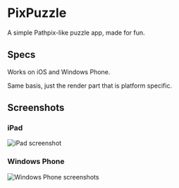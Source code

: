 PixPuzzle
=========

A simple Pathpix-like puzzle app, made for fun.

## Specs

Works on iOS and Windows Phone.

Same basis, just the render part that is platform specific.

## Screenshots

### iPad

![iPad screenshot](http://tof.canardpc.com/view/45cc25de-01ad-488e-9a8e-193efd678468.jpg "iPad screenshot")

### Windows Phone

![Windows Phone screenshots](http://tof.canardpc.com/view/eb30d454-b195-4094-bb0a-e51fda4f7641.jpg "Windows Phone screenshot")
